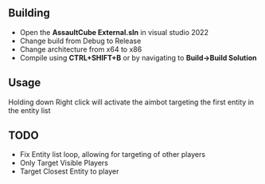 ## Building 
- Open the **AssaultCube External.sln** in visual studio 2022
- Change build from Debug to Release
- Change architecture from x64 to x86 
- Compile using **CTRL+SHIFT+B** or by navigating to **Build->Build Solution**
## Usage 
Holding down Right click will activate the aimbot targeting the first entity in the entity list 
## TODO 
- Fix Entity list loop, allowing for targeting of other players 
- Only Target Visible Players 
- Target Closest Entity to player 
